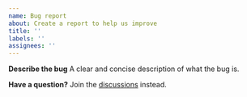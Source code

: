 ```yaml
---
name: Bug report
about: Create a report to help us improve
title: ''
labels: ''
assignees: ''
---
```


**Describe the bug**
A clear and concise description of what the bug is.

**Have a question?**
Join the [discussions](https://github.com/yandeu/five-server/discussions) instead.
